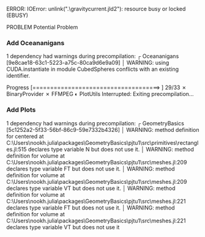 ERROR: IOError: unlink(".\\gravitycurrent.jld2"): resource busy or locked (EBUSY)

PROBLEM
Potential Problem

### Add Oceananigans

1 dependency had warnings during precompilation:
┌ Oceananigans [9e8cae18-63c1-5223-a75c-80ca9d6e9a09]
│  WARNING: using CUDA.instantiate in module CubedSpheres conflicts with an existing identifier.

 Progress [====================================>    ]  29/33
  ✗ BinaryProvider
  ✗ FFMPEG
  ◐ PlotUtils
 Interrupted: Exiting precompilation...

### Add Plots

  1 dependency had warnings during precompilation:
┌ GeometryBasics [5c1252a2-5f33-56bf-86c9-59e7332b4326]
│  WARNING: method definition for centered at C:\Users\nookh\.julia\packages\GeometryBasics\pjtu1\src\primitives\rectangles.jl:515 declares type variable N but does not use it.
│  WARNING: method definition for volume at C:\Users\nookh\.julia\packages\GeometryBasics\pjtu1\src\meshes.jl:209 declares type variable FT but does not use it.
│  WARNING: method definition for volume at C:\Users\nookh\.julia\packages\GeometryBasics\pjtu1\src\meshes.jl:209 declares type variable VT but does not use it.
│  WARNING: method definition for volume at C:\Users\nookh\.julia\packages\GeometryBasics\pjtu1\src\meshes.jl:221 declares type variable FT but does not use it.
│  WARNING: method definition for volume at C:\Users\nookh\.julia\packages\GeometryBasics\pjtu1\src\meshes.jl:221 declares type variable VT but does not use it